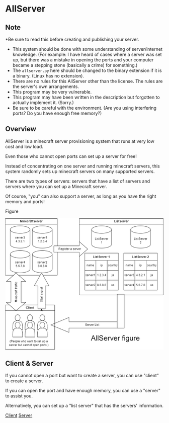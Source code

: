 # AllServer
## Note
*Be sure to read this before creating and publishing your server.
- This system should be done with some understanding of server/internet knowledge.
  (For example: I have heard of cases where a server was set up, but there was a mistake in opening the ports and your computer became a stepping stone (basically a crime) for something.)
- The `allserver.py` here should be changed to the binary extension if it is a binary. (Linux has no extension).
- There are no rules for this AllServer other than the license.
  The rules are the server's own arrangements.
- This program may be very vulnerable.
- This program may have been written in the description but forgotten to actually implement it. (Sorry.)
- Be sure to be careful with the environment. (Are you using interfering ports? Do you have enough free memory?)

## Overview
AllServer is a minecraft server provisioning system that runs at very low cost and low load.

Even those who cannot open ports can set up a server for free!

Instead of concentrating on one server and running minecraft servers, this system randomly sets up minecraft servers on many supported servers.

There are two types of servers: servers that have a list of servers and servers where you can set up a Minecraft server.

Of course, "you" can also support a server, as long as you have the right memory and ports!

Figure

![](./figure.drawio.png)

## Client & Server
If you cannot open a port but want to create a server, you can use "client" to create a server.

If you can open the port and have enough memory, you can use a "server" to assist you.

Alternatively, you can set up a "list server" that has the servers' information.


[Client](https://github.com/stsaria/allserver-client)
[Server](https://github.com/stsaria/allserver-server)
